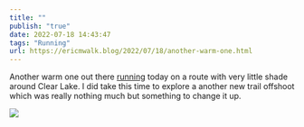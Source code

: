 ```yaml
---
title: ""
publish: "true"
date: 2022-07-18 14:43:47
tags: "Running"
url: https://ericmwalk.blog/2022/07/18/another-warm-one.html
---
```


Another warm one out there [running](http://www.strava.com/activities/7489375873) today on a route with very little shade around Clear Lake. I did take this time to explore a another new trail offshoot which was really nothing much but something to change it up.


![](https://ericmwalk.blog/uploads/2022/ff45824f29.jpg)